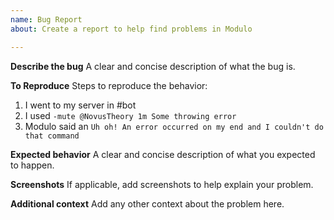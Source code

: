 ```yaml
---
name: Bug Report
about: Create a report to help find problems in Modulo

---
```


**Describe the bug**
A clear and concise description of what the bug is.

**To Reproduce**
Steps to reproduce the behavior:
1. I went to my server in #bot
2. I used `-mute @NovusTheory 1m Some throwing error`
3. Modulo said an `Uh oh! An error occurred on my end and I couldn't do that command`

**Expected behavior**
A clear and concise description of what you expected to happen.

**Screenshots**
If applicable, add screenshots to help explain your problem.

**Additional context**
Add any other context about the problem here.
